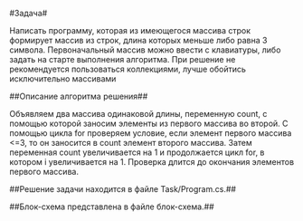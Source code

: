 #Задача#

Написать программу, которая из имеющегося массива строк формирует массив из строк, длина которых меньше либо равна 3 символа. Первоначальный массив можно ввести с клавиатуры, либо задать на старте выполнения алгоритма. При решение не рекомендуется пользоваться коллекциями, лучше обойтись исключительно массивами

##Описание алгоритма решения##

Объявляем два массива одинаковой длины, переменную count, с помощью которой заносим элементы из первого массива во второй. С помощью цикла for проверяем условие, если элемент первого массива <=3, то он заносится в count элемент 
второго массива. Затем переменная count увеличивается на 1 и продолжается цикл for, в котором i увеличивается на 1. Проверка длится до окончания элементов первого массива.

##Решение задачи находится в файле Task/Program.cs.##

##Блок-схема представлена в файле блок-схема.##

